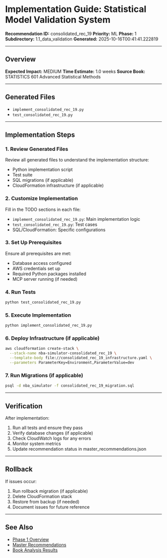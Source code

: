 # Implementation Guide: Statistical Model Validation System

**Recommendation ID:** consolidated_rec_19
**Priority:** ML
**Phase:** 1
**Subdirectory:** 1.1_data_validation
**Generated:** 2025-10-16T00:41:41.222819

---

## Overview



**Expected Impact:** MEDIUM
**Time Estimate:** 1.0 weeks
**Source Book:** STATISTICS 601 Advanced Statistical Methods

---

## Generated Files

- `implement_consolidated_rec_19.py`
- `test_consolidated_rec_19.py`

---

## Implementation Steps

### 1. Review Generated Files

Review all generated files to understand the implementation structure:
- Python implementation script
- Test suite
- SQL migrations (if applicable)
- CloudFormation infrastructure (if applicable)

### 2. Customize Implementation

Fill in the TODO sections in each file:
- `implement_consolidated_rec_19.py`: Main implementation logic
- `test_consolidated_rec_19.py`: Test cases
- SQL/CloudFormation: Specific configurations

### 3. Set Up Prerequisites

Ensure all prerequisites are met:
- Database access configured
- AWS credentials set up
- Required Python packages installed
- MCP server running (if needed)

### 4. Run Tests

```bash
python test_consolidated_rec_19.py
```

### 5. Execute Implementation

```bash
python implement_consolidated_rec_19.py
```

### 6. Deploy Infrastructure (if applicable)

```bash
aws cloudformation create-stack \
  --stack-name nba-simulator-consolidated_rec_19 \
  --template-body file://consolidated_rec_19_infrastructure.yaml \
  --parameters ParameterKey=Environment,ParameterValue=dev
```

### 7. Run Migrations (if applicable)

```bash
psql -d nba_simulator -f consolidated_rec_19_migration.sql
```

---

## Verification

After implementation:
1. Run all tests and ensure they pass
2. Verify database changes (if applicable)
3. Check CloudWatch logs for any errors
4. Monitor system metrics
5. Update recommendation status in master_recommendations.json

---

## Rollback

If issues occur:
1. Run rollback migration (if applicable)
2. Delete CloudFormation stack
3. Restore from backup (if needed)
4. Document issues for future reference

---

## See Also

- [Phase 1 Overview](/Users/ryanranft/nba-simulator-aws/docs/phases/phase_1/)
- [Master Recommendations](/Users/ryanranft/nba-mcp-synthesis/analysis_results/master_recommendations.json)
- [Book Analysis Results](/Users/ryanranft/nba-mcp-synthesis/analysis_results/)

